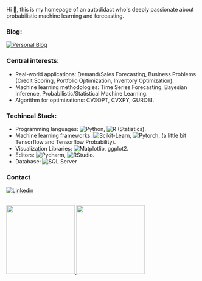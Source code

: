 Hi 🤗, this is my homepage of an autodidact who's deeply passionate about probabilistic machine learning and forecasting. 

### Blog:
[![Personal Blog](https://img.shields.io/badge/blog-black?logo=jekyll&logoColor=white&link=https://callmequant.github.io/)](https://callmequant.github.io/)

### Central interests:

- Real-world applications: Demand/Sales Forecasting, Business Problems (Credit Scoring, Portfolio Optimization, Inventory Optimization).
- Machine learning methodologies: Time Series Forecasting, Bayesian Inference, Probabilistic/Statistical Machine Learning.
- Algorithm for optimizations: CVXOPT, CVXPY, GUROBI.

### Techincal Stack:

- Programming languages: ![Python](https://img.shields.io/badge/-Python-333333?style=flat&logo=python), ![R (Statistics)](https://img.shields.io/badge/-R-333333?style=flat&logo=R&logoColor=276DC3).
- Machine learning frameworks: ![Scikit-Learn](https://img.shields.io/badge/-Sklearn-d6882f.svg?style=flat&logo=Scikit-learn), ![Pytorch](https://img.shields.io/badge/-Pytorch-a8502f.svg?style=flat&logo=Pytorch), (a little bit Tensorflow and Tensorflow Probability).
- Visualization Libraries: ![Matplotlib](https://img.shields.io/badge/-Matplotlib-fca862.svg?style=flat&logo=matplotlib), ggplot2.
- Editors: ![Pycharm](http://img.shields.io/badge/-Pycharm-49e031.svg?style=flat&logo=Pycharm), ![RStudio](https://img.shields.io/badge/-RStudio-333333?style=flat&logo=rstudio).
- Database: ![SQL Server](https://img.shields.io/badge/-SQL-1d586e.svg?style=flat&logo=SQL)

### Contact 
[![Linkedin](https://img.shields.io/badge/linkedin-black?logo=Linkedin&logoColor=white&link=https://www.linkedin.com/in/binh-ho-899390193/)](https://www.linkedin.com/in/binh-ho-899390193/)

<br/>

<a href="https://github.com/AVS1508">
  <img height="180em" src="https://github-readme-stats.vercel.app/api?username=CallmeQuant&show_icons=true&title_color=fff&icon_color=79ff97&text_color=9f9f9f&bg_color=474c4d"/>
  <img height="180em" src="https://github-readme-stats.vercel.app/api/top-langs/?username=CallmeQuant&theme=radical"/>
</a>

<br/>
